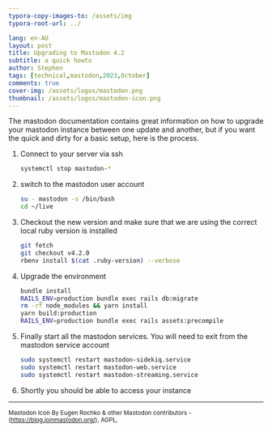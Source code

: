 ```yaml
---
typora-copy-images-to: /assets/img
typora-root-url: ../

lang: en-AU
layout: post
title: Upgrading to Mastodon 4.2
subtitle: a quick howto
author: Stephen
tags: [technical,mastodon,2023,October]
comments: true
cover-img: /assets/logos/mastodon.png
thumbnail: /assets/logos/mastodon-icon.png
---
```


The mastodon documentation contains great information on how to upgrade your mastodon instance between one update and another, but if you want the quick and dirty for a basic setup, here is the process.

1. Connect to your server via ssh
   ```bash
   systemctl stop mastodon-*
   ```

2. switch to the mastodon user account
   ```bash
   su - mastodon -s /bin/bash
   cd ~/live
   ```

3. Checkout the new version and make sure that we are using the correct local ruby version is installed
   ````bash
   git fetch
   git checkout v4.2.0
   rbenv install $(cat .ruby-version) --verbose
   ````

4. Upgrade the environment
   ```bash
   bundle install
   RAILS_ENV=production bundle exec rails db:migrate
   rm -rf node_modules && yarn install
   yarn build:production
   RAILS_ENV=production bundle exec rails assets:precompile
   ```

5. Finally start all the mastodon services. You will need to exit from the mastodon service account
   ````bash
   sudo systemctl restart mastodon-sidekiq.service
   sudo systemctl restart mastodon-web.service
   sudo systemctl restart mastodon-streaming.service
   ````

6. Shortly you should be able to access your instance

---

<small>Mastodon Icon By Eugen Rochko &amp; other Mastodon contributors - (https://blog.joinmastodon.org/), AGPL,</small>